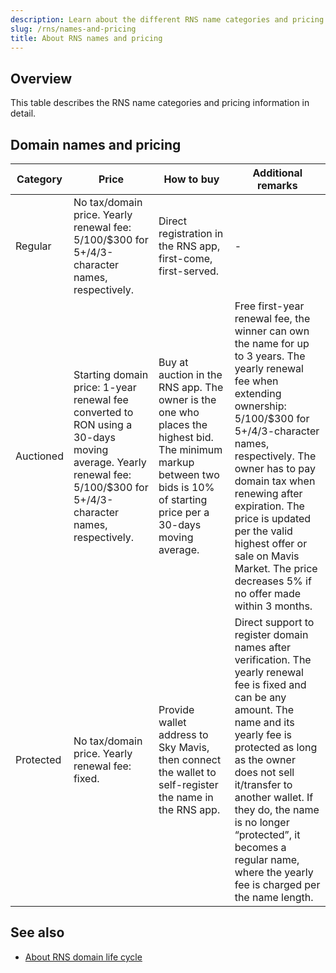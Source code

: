 ```yaml
---
description: Learn about the different RNS name categories and pricing information.
slug: /rns/names-and-pricing
title: About RNS names and pricing
---
```


## Overview

This table describes the RNS name categories and pricing information in detail.

## Domain names and pricing

| Category  | Price                                                                                                                                                                 | How to buy                                                                                                                                                  | Additional remarks                                                                                                                                                                                                                                                                                                                                                                      |
| --------- | --------------------------------------------------------------------------------------------------------------------------------------------------------------------- | ----------------------------------------------------------------------------------------------------------------------------------------------------------- | --------------------------------------------------------------------------------------------------------------------------------------------------------------------------------------------------------------------------------------------------------------------------------------------------------------------------------------------------------------------------------------- |
| Regular   | No tax/domain price. Yearly renewal fee: $5/$100/$300 for 5+/4/3-character names, respectively.                                                                       | Direct registration in the RNS app, first-come, first-served.                                                                                               | \-                                                                                                                                                                                                                                                                                                                                                                                      |
| Auctioned | Starting domain price: 1-year renewal fee converted to RON using a 30-days moving average. Yearly renewal fee: $5/$100/$300 for 5+/4/3-character names, respectively. | Buy at auction in the RNS app. The owner is the one who places the highest bid. The minimum markup between two bids is 10% of starting price per a 30-days moving average. | Free first-year renewal fee, the winner can own the name for up to 3 years. The yearly renewal fee when extending ownership: $5/$100/$300 for 5+/4/3-character names, respectively. The owner has to pay domain tax when renewing after expiration. The price is updated per the valid highest offer or sale on Mavis Market. The price decreases 5% if no offer made within 3 months. |
| Protected | No tax/domain price. Yearly renewal fee: fixed.                                                                                                                       | Provide wallet address to Sky Mavis, then connect the wallet to self-register the name in the RNS app.                                                                     | Direct support to register domain names after verification. The yearly renewal fee is fixed and can be any amount. The name and its yearly fee is protected as long as the owner does not sell it/transfer to another wallet. If they do, the name is no longer “protected”, it becomes a regular name, where the yearly fee is charged per the name length.                            |

## See also

* [About RNS domain life cycle](life-cycle.md)
